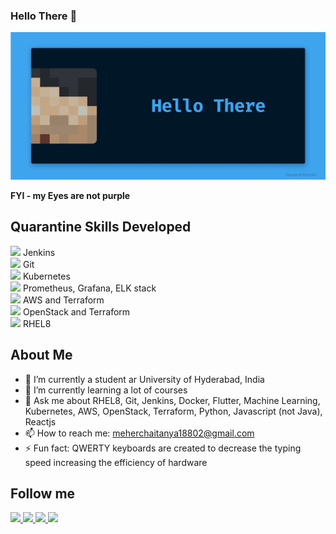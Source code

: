 ### Hello There 👋 
<p align="center">
  <img alt="Hello There" src="https://raw.githubusercontent.com/smc181002/smc181002/master/bluegif.gif"  />
</p>
<b>FYI - my Eyes are not purple</b>

## Quarantine Skills Developed

<img src="https://img.icons8.com/color/48/000000/jenkins.png"/> Jenkins <br> 
<img src="https://img.icons8.com/color/48/000000/git.png"/> Git <br>
<img src="https://img.icons8.com/color/48/000000/kubernetes.png"/> Kubernetes <br>
<img src="https://img.icons8.com/color/48/000000/performance-monitoring.png"/> Prometheus, Grafana, ELK stack <br>
<img src="https://img.icons8.com/color/48/000000/amazon-web-services.png"/> AWS and Terraform <br>
<img src="https://img.icons8.com/color/48/000000/openstack.png"/> OpenStack and Terraform<br>
<img src="https://img.icons8.com/windows/32/000000/redhat.png"/> RHEL8 <br>


## About Me

- 🔭 I’m currently a student ar University of Hyderabad, India
- 🌱 I’m currently learning a lot of courses
- 💬 Ask me about RHEL8, Git, Jenkins, Docker, Flutter, Machine Learning, Kubernetes, AWS, OpenStack, Terraform, Python, Javascript (not Java), Reactjs
- 📫 How to reach me: meherchaitanya18802@gmail.com
- ⚡ Fun fact: QWERTY keyboards are created to decrease the typing speed increasing the efficiency of hardware 

## Follow me
<a href="https://twitter.com/MeherCh71238001">
  <img src="https://img.icons8.com/fluent/48/000000/twitter.png"/>
</a>
<a href="https://www.linkedin.com/in/meher-chaitanya-341567193/">
  <img src="https://img.icons8.com/color/48/000000/linkedin.png"/>
</a>
<a href="https://www.instagram.com/smc181002/">  
  <img src="https://img.icons8.com/fluent/48/000000/instagram-new.png"/>
</a>
<a href="https://www.reddit.com/user/smc181002/">  
  <img src="https://img.icons8.com/color/48/000000/reddit.png"/>
</a>


<!--
**smc181002/smc181002** is a ✨ _special_ ✨ repository because its `README.md` (this file) appears on your GitHub profile.

Here are some ideas to get you started:

- 🔭 I’m currently working on ...
- 🌱 I’m currently learning ...
- 👯 I’m looking to collaborate on ...
- 🤔 I’m looking for help with ...
- 💬 Ask me about ...
- 📫 How to reach me: ...
- 😄 Pronouns: ...
- ⚡ Fun fact: ...
-->

